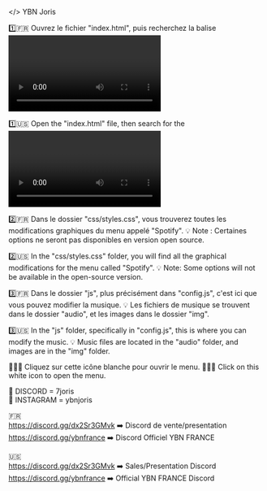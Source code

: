 </> YBN Joris 

1️⃣🇫🇷 Ouvrez le fichier "index.html", puis recherchez la balise <video> à la ligne 95. C'est ici que vous trouverez la configuration de la vidéo en arrière-plan du site.
💡 La vidéo se trouve dans le dossier "img".

1️⃣🇺🇸 Open the "index.html" file, then search for the <video> tag on line 95. This is where you'll find the configuration for the background video of the site.
💡 The video is located in the "img" folder.

2️⃣🇫🇷 Dans le dossier "css/styles.css", vous trouverez toutes les modifications graphiques du menu appelé "Spotify".
💡 Note : Certaines options ne seront pas disponibles en version open source.

2️⃣🇺🇸 In the "css/styles.css" folder, you will find all the graphical modifications for the menu called "Spotify".
💡 Note: Some options will not be available in the open-source version.

3️⃣🇫🇷 Dans le dossier "js", plus précisément dans "config.js", c'est ici que vous pouvez modifier la musique.
💡 Les fichiers de musique se trouvent dans le dossier "audio", et les images dans le dossier "img".

3️⃣🇺🇸 In the "js" folder, specifically in "config.js", this is where you can modify the music.
💡 Music files are located in the "audio" folder, and images are in the "img" folder.

🎵🇫🇷 Cliquez sur cette icône blanche pour ouvrir le menu.
🎵🇺🇸 Click on this white icon to open the menu.

🤖 DISCORD = 7joris  
📸 INSTAGRAM = ybnjoris

🇫🇷  
https://discord.gg/dx2Sr3GMvk ➡️ Discord de vente/presentation  
https://discord.gg/ybnfrance  ➡️ Discord Officiel YBN FRANCE  

🇺🇸  
https://discord.gg/dx2Sr3GMvk ➡️ Sales/Presentation Discord  
https://discord.gg/ybnfrance  ➡️ Official YBN FRANCE Discord  
